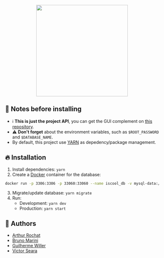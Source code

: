 <p align="center">
<img src="https://raw.githubusercontent.com/wiki/IsCoolTech/tis3/img/iscool.png" width="300">
</p>

## :ledger: Notes before installing
- :information_source: **This is just the project API**, you can get the GUI complement on [this repository](https://github.com/Wodam/iscool-web).
- :warning: **Don't forget** about the environment variables, such as `$ROOT_PASSWORD` and `$DATABASE_NAME`.
- By default, this project use [YARN](https://yarnpkg.com) as depedency/package management.
## :fire: Installation
1. Install dependencies: `yarn`
2. Create a [Docker](https://www.docker.com) container for the database:
```bash
docker run -p 3306:3306 -p 33060:33060 --name iscool_db -v mysql-data:/var/lib/mysql -e MYSQL_ROOT_PASSWORD=$ROOT_PASSWORD -e MYSQL_DATABASE=$DATABASE_NAME -d mysql:5.7.25 --character-set-server=utf8mb4 --collation-server=utf8mb4_unicode_ci
```
3. Migrate/update database: `yarn migrate`
4. Run:
   - Development: `yarn dev`
   - Production: `yarn start`
## :busts_in_silhouette: Authors
- [Arthur Rochat](https://github.com/arthurrochat)
- [Bruno Marini](https://github.com/TheMarini)
- [Guilherme Willer](https://github.com/guigawiller)
- [Victor Seara](https://github.com/victorseara)
